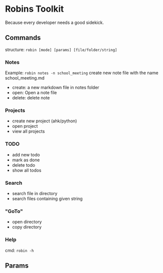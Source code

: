 # Robins Toolkit

Because every developer needs a good sidekick.

## Commands

structure: `robin [mode] [params] [file/folder/string]`

### Notes

Example: `robin notes -n school_meeting` create new note file with the name school_meeting.md

- create: a new markdown file in notes folder
- open: Open a note file
- delete: delete note

### Projects

- create new project (ahk/python)
- open project
- view all projects

### TODO

- add new todo
- mark as done
- delete todo
- show all todos

### Search

- search file in directory
- search files containing given string

### "GoTo"

- open directory
- copy directory

### Help

cmd: `robin -h`

## Params
